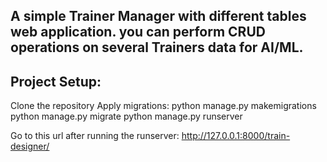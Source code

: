 ## A simple Trainer Manager with different tables web application. you can perform CRUD operations on several Trainers data for AI/ML.

## Project Setup:
Clone the repository
Apply migrations:
  python manage.py makemigrations
  python manage.py migrate
  python manage.py runserver

Go to this url after running the runserver:
  http://127.0.0.1:8000/train-designer/
